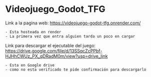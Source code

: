 # Videojuego_Godot_TFG

Link a la pagina web: https://videojuego-godot-tfg.onrender.com/

	- Esta hosteada en render 
	- La primera vez que entra alguien tarda un poco en cargar

Link para descargar el ejecutable del juego: https://drive.google.com/file/d/13SSqcZcPPbf-HJHhCWUz_PX_qDRadM0m/view?usp=drive_link

	- Esta en Google drive
	- como no esta verificado te pide confirmación para descargarlo
